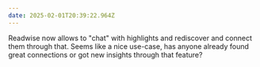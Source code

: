 ```yaml
---
date: 2025-02-01T20:39:22.964Z
---
```


Readwise now allows to "chat" with highlights and rediscover and connect them through that. Seems like a nice use-case, has anyone already found great connections or got new insights through that feature?